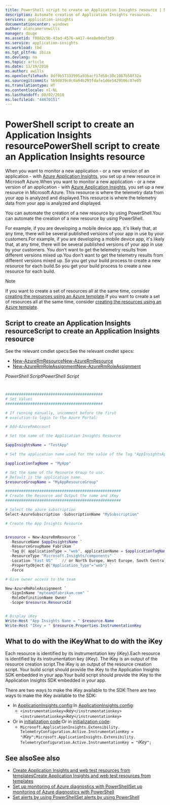 ```yaml
---
title: PowerShell script to create an Application Insights resource | Microsoft Docs
description: Automate creation of Application Insights resources.
services: application-insights
documentationcenter: windows
author: alancameronwills
manager: douge
ms.assetid: f0082c9b-43ad-4576-a417-4ea8e0daf3d9
ms.service: application-insights
ms.workload: tbd
ms.tgt_pltfrm: ibiza
ms.devlang: na
ms.topic: article
ms.date: 11/19/2016
ms.author: awills
ms.openlocfilehash: 8df9b57333995a93bacf17d58c38c1087b58f32a
ms.sourcegitcommit: 5b9d839c0c0a94b293fdafe1d6e5429506c07e05
ms.translationtype: HT
ms.contentlocale: nl-NL
ms.lasthandoff: 08/02/2018
ms.locfileid: "44670151"
---
```

# <a name="powershell-script-to-create-an-application-insights-resource"></a><span data-ttu-id="2745f-103">PowerShell script to create an Application Insights resource</span><span class="sxs-lookup"><span data-stu-id="2745f-103">PowerShell script to create an Application Insights resource</span></span>


<span data-ttu-id="2745f-104">When you want to monitor a new application - or a new version of an application - with [Azure Application Insights](https://azure.microsoft.com/services/application-insights/), you set up a new resource in Microsoft Azure.</span><span class="sxs-lookup"><span data-stu-id="2745f-104">When you want to monitor a new application - or a new version of an application - with [Azure Application Insights](https://azure.microsoft.com/services/application-insights/), you set up a new resource in Microsoft Azure.</span></span> <span data-ttu-id="2745f-105">This resource is where the telemetry data from your app is analyzed and displayed.</span><span class="sxs-lookup"><span data-stu-id="2745f-105">This resource is where the telemetry data from your app is analyzed and displayed.</span></span> 

<span data-ttu-id="2745f-106">You can automate the creation of a new resource by using PowerShell.</span><span class="sxs-lookup"><span data-stu-id="2745f-106">You can automate the creation of a new resource by using PowerShell.</span></span>

<span data-ttu-id="2745f-107">For example, if you are developing a mobile device app, it's likely that, at any time, there will be several published versions of your app in use by your customers.</span><span class="sxs-lookup"><span data-stu-id="2745f-107">For example, if you are developing a mobile device app, it's likely that, at any time, there will be several published versions of your app in use by your customers.</span></span> <span data-ttu-id="2745f-108">You don't want to get the telemetry results from different versions mixed up.</span><span class="sxs-lookup"><span data-stu-id="2745f-108">You don't want to get the telemetry results from different versions mixed up.</span></span> <span data-ttu-id="2745f-109">So you get your build process to create a new resource for each build.</span><span class="sxs-lookup"><span data-stu-id="2745f-109">So you get your build process to create a new resource for each build.</span></span>

> [!NOTE]
> <span data-ttu-id="2745f-110">If you want to create a set of resources all at the same time, consider [creating the resources using an Azure template](app-insights-powershell.md).</span><span class="sxs-lookup"><span data-stu-id="2745f-110">If you want to create a set of resources all at the same time, consider [creating the resources using an Azure template](app-insights-powershell.md).</span></span>
> 
> 

## <a name="script-to-create-an-application-insights-resource"></a><span data-ttu-id="2745f-111">Script to create an Application Insights resource</span><span class="sxs-lookup"><span data-stu-id="2745f-111">Script to create an Application Insights resource</span></span>
<span data-ttu-id="2745f-112">See the relevant cmdlet specs:</span><span class="sxs-lookup"><span data-stu-id="2745f-112">See the relevant cmdlet specs:</span></span>

* [<span data-ttu-id="2745f-113">New-AzureRmResource</span><span class="sxs-lookup"><span data-stu-id="2745f-113">New-AzureRmResource</span></span>](https://msdn.microsoft.com/library/mt652510.aspx)
* [<span data-ttu-id="2745f-114">New-AzureRmRoleAssignment</span><span class="sxs-lookup"><span data-stu-id="2745f-114">New-AzureRmRoleAssignment</span></span>](https://msdn.microsoft.com/library/mt678995.aspx)

<span data-ttu-id="2745f-115">*PowerShell Script*</span><span class="sxs-lookup"><span data-stu-id="2745f-115">*PowerShell Script*</span></span>  

```PowerShell


###########################################
# Set Values
###########################################

# If running manually, uncomment before the first 
# execution to login to the Azure Portal:

# Add-AzureRmAccount

# Set the name of the Application Insights Resource

$appInsightsName = "TestApp"

# Set the application name used for the value of the Tag "AppInsightsApp" 

$applicationTagName = "MyApp"

# Set the name of the Resource Group to use.  
# Default is the application name.
$resourceGroupName = "MyAppResourceGroup"

###################################################
# Create the Resource and Output the name and iKey
###################################################

# Select the azure subscription
Select-AzureSubscription -SubscriptionName "MySubscription"

# Create the App Insights Resource


$resource = New-AzureRmResource `
  -ResourceName $appInsightsName `
  -ResourceGroupName Fabrikam `
  -Tag @{ applicationType = "web", applicationName = $applicationTagName} `
  -ResourceType "Microsoft.Insights/components" `
  -Location "East US" `  // or North Europe, West Europe, South Central US
  -PropertyObject @{"Application_Type"="web"} `
  -Force

# Give owner access to the team

New-AzureRmRoleAssignment `
  -SignInName "myteam@fabrikam.com" `
  -RoleDefinitionName Owner `
  -Scope $resource.ResourceId 


# Display iKey
Write-Host "App Insights Name = " $resource.Name
Write-Host "IKey = " $resource.Properties.InstrumentationKey

```

## <a name="what-to-do-with-the-ikey"></a><span data-ttu-id="2745f-116">What to do with the iKey</span><span class="sxs-lookup"><span data-stu-id="2745f-116">What to do with the iKey</span></span>
<span data-ttu-id="2745f-117">Each resource is identified by its instrumentation key (iKey).</span><span class="sxs-lookup"><span data-stu-id="2745f-117">Each resource is identified by its instrumentation key (iKey).</span></span> <span data-ttu-id="2745f-118">The iKey is an output of the resource creation script.</span><span class="sxs-lookup"><span data-stu-id="2745f-118">The iKey is an output of the resource creation script.</span></span> <span data-ttu-id="2745f-119">Your build script should provide the iKey to the Application Insights SDK embedded in your app.</span><span class="sxs-lookup"><span data-stu-id="2745f-119">Your build script should provide the iKey to the Application Insights SDK embedded in your app.</span></span>

<span data-ttu-id="2745f-120">There are two ways to make the iKey available to the SDK:</span><span class="sxs-lookup"><span data-stu-id="2745f-120">There are two ways to make the iKey available to the SDK:</span></span>

* <span data-ttu-id="2745f-121">In [ApplicationInsights.config](app-insights-configuration-with-applicationinsights-config.md):</span><span class="sxs-lookup"><span data-stu-id="2745f-121">In [ApplicationInsights.config](app-insights-configuration-with-applicationinsights-config.md):</span></span> 
  * <span data-ttu-id="2745f-122">`<instrumentationkey>`*ikey*`</instrumentationkey>`</span><span class="sxs-lookup"><span data-stu-id="2745f-122">`<instrumentationkey>`*ikey*`</instrumentationkey>`</span></span>
* <span data-ttu-id="2745f-123">Or in [initialization code](app-insights-api-custom-events-metrics.md):</span><span class="sxs-lookup"><span data-stu-id="2745f-123">Or in [initialization code](app-insights-api-custom-events-metrics.md):</span></span> 
  * <span data-ttu-id="2745f-124">`Microsoft.ApplicationInsights.Extensibility.
    TelemetryConfiguration.Active.InstrumentationKey = "`*iKey*`";`</span><span class="sxs-lookup"><span data-stu-id="2745f-124">`Microsoft.ApplicationInsights.Extensibility.
TelemetryConfiguration.Active.InstrumentationKey = "`*iKey*`";`</span></span>

## <a name="see-also"></a><span data-ttu-id="2745f-125">See also</span><span class="sxs-lookup"><span data-stu-id="2745f-125">See also</span></span>
* [<span data-ttu-id="2745f-126">Create Application Insights and web test resources from templates</span><span class="sxs-lookup"><span data-stu-id="2745f-126">Create Application Insights and web test resources from templates</span></span>](app-insights-powershell.md)
* [<span data-ttu-id="2745f-127">Set up monitoring of Azure diagnostics with PowerShell</span><span class="sxs-lookup"><span data-stu-id="2745f-127">Set up monitoring of Azure diagnostics with PowerShell</span></span>](app-insights-powershell-azure-diagnostics.md) 
* [<span data-ttu-id="2745f-128">Set alerts by using PowerShell</span><span class="sxs-lookup"><span data-stu-id="2745f-128">Set alerts by using PowerShell</span></span>](app-insights-powershell-alerts.md)

